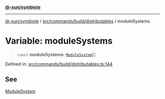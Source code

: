[**@-xun/symbiote**](../../../../../README.md)

***

[@-xun/symbiote](../../../../../README.md) / [src/commands/build/distributables](../README.md) / moduleSystems

# Variable: moduleSystems

> `const` **moduleSystems**: [`ModuleSystem`](../enumerations/ModuleSystem.md)[]

Defined in: [src/commands/build/distributables.ts:144](https://github.com/Xunnamius/symbiote/blob/d3ba681e901541a46f90d6c5430608fbfc28926c/src/commands/build/distributables.ts#L144)

## See

[ModuleSystem](../enumerations/ModuleSystem.md)
